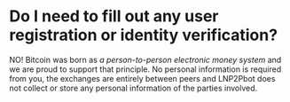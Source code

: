 # Do I need to fill out any user registration or identity verification?

NO! Bitcoin was born as _a person-to-person electronic money system_ and we are proud to support that principle. No personal information is required from you, the exchanges are entirely between peers and LNP2Pbot does not collect or store any personal information of the parties involved.
